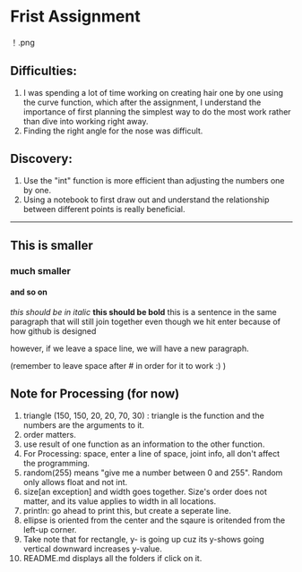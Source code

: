 # Frist Assignment

！[](rp).png

## Difficulties: 
1. I was spending a lot of time working on creating hair one by one using the curve function, which after the assignment, I understand the importance of first planning the simplest way to do the most work rather than dive into working right away. 
2. Finding the right angle for the nose was difficult.  

## Discovery: 
1. Use the "int" function is more efficient than adjusting the numbers one by one. 
2. Using a notebook to first draw out and understand the relationship between different points is really beneficial. 



------------------
## This is smaller 
### much smaller 
#### and so on
*this should be in italic*
**this should be bold**
this is a sentence 
in the same paragraph 
that will still join together 
even though we hit enter
because of how github is designed

however, if we leave a space line, we will have a new paragraph. 

(remember to leave space after # in order for it to work :) )

## Note for Processing (for now)
1. triangle (150, 150, 20, 20, 70, 30) : triangle is the function and the numbers are the arguments to it. 
2. order matters. 
3. use result of one function as an information to the other function.
4. For Processing: space, enter a line of space, joint info, all don't affect the programming. 
5. random(255) means "give me a number between 0 and 255". Random only allows float and not int. 
6. size[an exception] and width goes together. Size's order does not matter, and its value applies to width in all locations.
7. println: go ahead to print this, but create a seperate line.
8. ellipse is oriented from the center and the sqaure is oritended from the left-up corner.
9. Take note that for rectangle, y- is going up cuz its y-shows going vertical downward increases y-value. 
10. README.md displays all the folders if click on it. 

 

